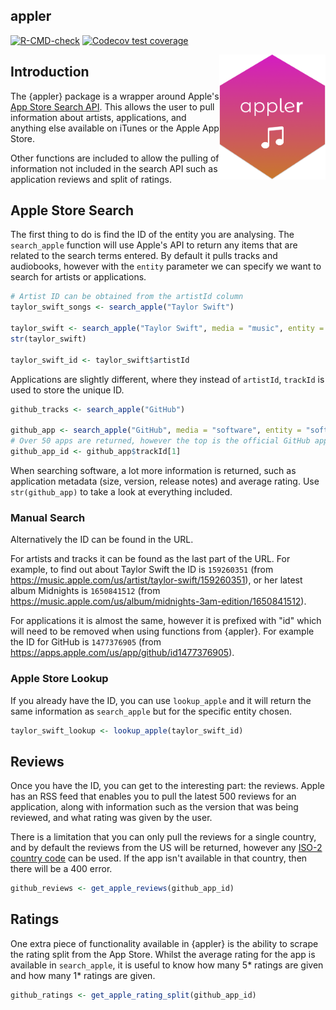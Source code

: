 
## appler

<!-- badges: start -->
[![R-CMD-check](https://github.com/ashbaldry/appler/workflows/R-CMD-check/badge.svg)](https://github.com/ashbaldry/appler/actions)
[![Codecov test coverage](https://codecov.io/gh/ashbaldry/appler/branch/main/graph/badge.svg)](https://app.codecov.io/gh/ashbaldry/appler?branch=main)
<!-- badges: end -->

<img src="man/img/appler.png" height="200" align="right"/>

## Introduction

The {appler} package is a wrapper around Apple's [App Store Search API](https://performance-partners.apple.com/search-api). This allows the user to pull information about artists, applications, and anything else available on iTunes or the Apple App Store.

Other functions are included to allow the pulling of information not included in the search API such as application reviews and split of ratings.

## Apple Store Search

The first thing to do is find the ID of the entity you are analysing. The `search_apple` function will use Apple's API to return any items that are related to the search terms entered. By default it pulls tracks and audiobooks, however with the `entity` parameter we can specify we want to search for artists or applications.

```r
# Artist ID can be obtained from the artistId column
taylor_swift_songs <- search_apple("Taylor Swift")

taylor_swift <- search_apple("Taylor Swift", media = "music", entity = "musicArtist")
str(taylor_swift)

taylor_swift_id <- taylor_swift$artistId
```

Applications are slightly different, where they instead of `artistId`, `trackId` is used to store the unique ID.

```r
github_tracks <- search_apple("GitHub")

github_app <- search_apple("GitHub", media = "software", entity = "software")
# Over 50 apps are returned, however the top is the official GitHub app
github_app_id <- github_app$trackId[1]
```

When searching software, a lot more information is returned, such as application metadata (size, version, release notes) and average rating. Use `str(github_app)` to take a look at everything included.

### Manual Search

Alternatively the ID can be found in the URL. 

For artists and tracks it can be found as the last part of the URL. For example, to find out about Taylor Swift the ID is `159260351` (from https://music.apple.com/us/artist/taylor-swift/159260351), or her latest album Midnights is `1650841512` (from https://music.apple.com/us/album/midnights-3am-edition/1650841512).

For applications it is almost the same, however it is prefixed with "id" which will need to be removed when using functions from {appler}. For example the ID for GitHub is `1477376905` (from https://apps.apple.com/us/app/github/id1477376905).

### Apple Store Lookup

If you already have the ID, you can use `lookup_apple` and it will return the same information as `search_apple` but for the specific entity chosen.

```r
taylor_swift_lookup <- lookup_apple(taylor_swift_id)
```

## Reviews

Once you have the ID, you can get to the interesting part: the reviews. Apple has an RSS feed that enables you to pull the latest 500 reviews for an application, along with information such as the version that was being reviewed, and what rating was given by the user.

There is a limitation that you can only pull the reviews for a single country, and by default the reviews from the US will be returned, however any [ISO-2 country code](https://en.wikipedia.org/wiki/ISO_3166-1_alpha-2) can be used. If the app isn't available in that country, then there will be a 400 error.

```r
github_reviews <- get_apple_reviews(github_app_id)
```

## Ratings

One extra piece of functionality available in {appler} is the ability to scrape the rating split from
the App Store. Whilst the average rating for the app is available in `search_apple`, it is useful to know how many 5* ratings are given and how many 1* ratings are given.

```r
github_ratings <- get_apple_rating_split(github_app_id)
```
